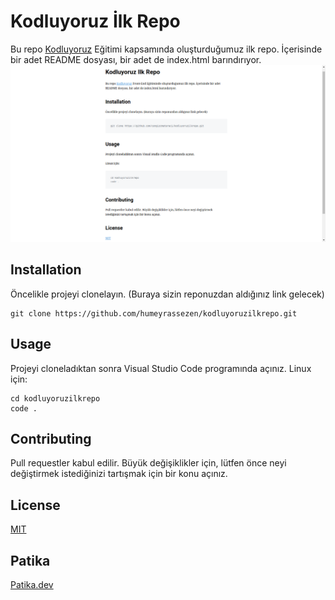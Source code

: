 # **Kodluyoruz İlk Repo**

Bu repo [Kodluyoruz](https://kodluyoruz.org/tr/kodluyoruz/) Eğitimi kapsamında oluşturduğumuz ilk repo. İçerisinde bir adet README dosyası, bir adet de index.html barındırıyor. 
        ![index.html](https://raw.githubusercontent.com/Kodluyoruz/taskforce/main/git/odev1/figures/markdown.png)

## Installation

Öncelikle projeyi clonelayın. (Buraya sizin reponuzdan aldığınız link gelecek)

    git clone https://github.com/humeyrassezen/kodluyoruzilkrepo.git

## Usage

 Projeyi cloneladıktan sonra Visual Studio Code programında açınız.
 Linux için:
 
 
    cd kodluyoruzilkrepo    
    code .
    
## Contributing
 
  Pull requestler kabul edilir. Büyük değişiklikler için, lütfen önce neyi değiştirmek istediğinizi tartışmak için bir konu açınız.

## License
 [MIT](https://choosealicense.com/licenses/mit/)
 
## Patika
[Patika.dev](https://www.patika.dev/tr)
